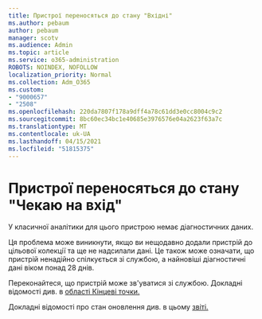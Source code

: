 ```yaml
---
title: Пристрої переносяться до стану "Вхідні"
ms.author: pebaum
author: pebaum
manager: scotv
ms.audience: Admin
ms.topic: article
ms.service: o365-administration
ROBOTS: NOINDEX, NOFOLLOW
localization_priority: Normal
ms.collection: Adm_O365
ms.custom:
- "9000657"
- "2508"
ms.openlocfilehash: 220da7807f178a9dff4a78c61dd3e0cc8004c9c2
ms.sourcegitcommit: 8bc60ec34bc1e40685e3976576e04a2623f63a7c
ms.translationtype: MT
ms.contentlocale: uk-UA
ms.lasthandoff: 04/15/2021
ms.locfileid: "51815375"
---
```

# <a name="devices-are-in-awaiting-enrollment-state"></a>Пристрої переносяться до стану "Чекаю на вхід"

У класичної аналітики для цього пристрою немає діагностичних даних. 

Ця проблема може виникнути, якщо ви нещодавно додали пристрій до цільової колекції та ще не надсилали дані. Це також може означати, що пристрій ненадійно спілкується зі службою, а найновіші діагностичні дані віком понад 28 днів.

Переконайтеся, що пристрій може зв'уватися зі службою. Докладні відомості див. в [області Кінцеві точки.](https://docs.microsoft.com/configmgr/desktop-analytics/enable-data-sharing#endpoints)

Докладні відомості про стан оновлення див. в цьому [звіті.](https://docs.microsoft.com/configmgr/desktop-analytics/monitor-connection-health#awaiting-enrollment)